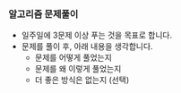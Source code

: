 ### 알고리즘 문제풀이
- 일주일에 3문제 이상 푸는 것을 목표로 합니다.
- 문제를 풀이 후, 아래 내용을 생각합니다.
    - 문제를 어떻게 풀었는지
    - 문제를 왜 이렇게 풀었는지
    - 더 좋은 방식은 없는지 (선택)

